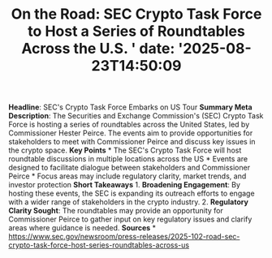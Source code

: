 ﻿---
title: "  On the Road: SEC Crypto Task Force to Host a Series of Roundtables Across the U.S.
'
date: '2025-08-23T14:50:09"
category: "Markets"
summary: ""
slug: "  on the road sec crypto task force to host a series of roun"
source_urls:
  - "https://www.sec.gov/newsroom/press-releases/2025-102-road-sec-crypto-task-force-host-series-roundtables-across-us"
seo:
  title: "  On the Road: SEC Crypto Task Force to Host a Series of Roundtables Across the U.S.
 | Hash n Hedge'
  description: '"
  keywords: ["news", "markets", "brief"]
---
**Headline**: SEC's Crypto Task Force Embarks on US Tour  **Summary Meta Description**: The Securities and Exchange Commission's (SEC) Crypto Task Force is hosting a series of roundtables across the United States, led by Commissioner Hester Peirce. The events aim to provide opportunities for stakeholders to meet with Commissioner Peirce and discuss key issues in the crypto space.  **Key Points**  * The SEC's Crypto Task Force will host roundtable discussions in multiple locations across the US * Events are designed to facilitate dialogue between stakeholders and Commissioner Peirce * Focus areas may include regulatory clarity, market trends, and investor protection  **Short Takeaways**  1. **Broadening Engagement**: By hosting these events, the SEC is expanding its outreach efforts to engage with a wider range of stakeholders in the crypto industry. 2. **Regulatory Clarity Sought**: The roundtables may provide an opportunity for Commissioner Peirce to gather input on key regulatory issues and clarify areas where guidance is needed.  **Sources**  * https://www.sec.gov/newsroom/press-releases/2025-102-road-sec-crypto-task-force-host-series-roundtables-across-us 
